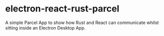 # electron-react-rust-parcel
A simple Parcel App to show how Rust and React can communicate whilst sitting inside an Electron Desktop App.
